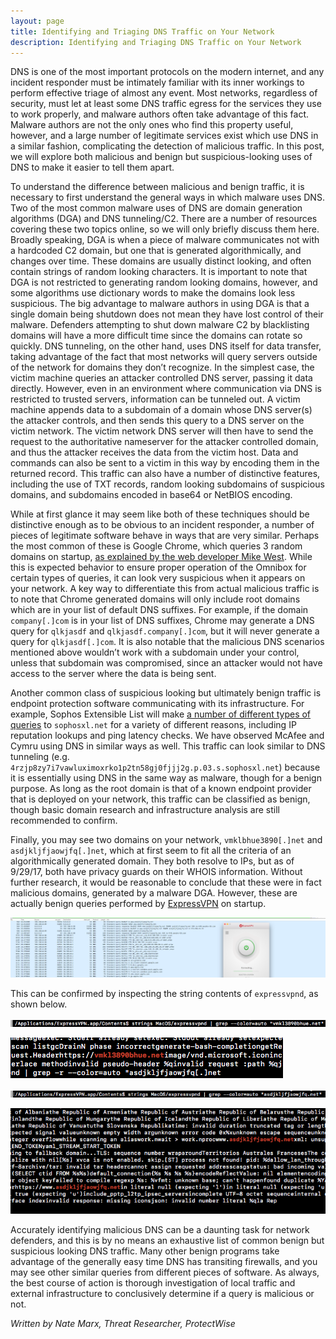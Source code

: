```yaml
---
layout: page
title: Identifying and Triaging DNS Traffic on Your Network
description: Identifying and Triaging DNS Traffic on Your Network
---
```



DNS is one of the most important protocols on the modern internet, and any incident responder must be intimately familiar with its inner workings to perform effective triage of almost any event. Most networks, regardless of security, must let at least some DNS traffic egress for the services they use to work properly, and malware authors often take advantage of this fact. Malware authors are not the only ones who find this property useful, however, and a large number of legitimate services exist which use DNS in a similar fashion, complicating the detection of malicious traffic. In this post, we will explore both malicious and benign but suspicious-looking uses of DNS to make it easier to tell them apart. 

To understand the difference between malicious and benign traffic, it is necessary to first understand the general ways in which malware uses DNS. Two of the most common malware uses of DNS are domain generation algorithms (DGA) and DNS tunneling/C2. There are a number of resources covering these two topics online, so we will only briefly discuss them here. Broadly speaking, DGA is when a piece of malware communicates not with a hardcoded C2 domain, but one that is generated algorithmically, and changes over time. These domains are usually distinct looking, and often contain strings of random looking characters. It is important to note that DGA is not restricted to generating random looking domains, however, and some algorithms use dictionary words to make the domains look less suspicious. The big advantage to malware authors in using DGA is that a single domain being shutdown does not mean they have lost control of their malware. Defenders attempting to shut down malware C2 by blacklisting domains will have a more difficult time since the domains can rotate so quickly. DNS tunneling, on the other hand, uses DNS itself for data transfer, taking advantage of the fact that most networks will query servers outside of the network for domains they don’t recognize. In the simplest case, the victim machine queries an attacker controlled DNS server, passing it data directly. However, even in an environment where communication via DNS is restricted to trusted servers, information can be tunneled out. A victim machine appends data to a subdomain of a domain whose DNS server(s) the attacker controls, and then sends this query to a DNS server on the victim network. The victim network DNS server will then have to send the request to the authoritative nameserver for the attacker controlled domain, and thus the attacker receives the data from the victim host. Data and commands can also be sent to a victim in this way by encoding them in the returned record. This traffic can also have a number of distinctive features, including the use of TXT records, random looking subdomains of suspicious domains, and subdomains encoded in base64 or NetBIOS encoding. 

While at first glance it may seem like both of these techniques should be distinctive enough as to be obvious to an incident responder, a number of pieces of legitimate software behave in ways that are very similar. Perhaps the most common of these is Google Chrome, which queries 3 random domains on startup, [as explained by the web developer Mike West](https://mikewest.org/2012/02/chrome-connects-to-three-random-domains-at-startup). While this is expected behavior to ensure proper operation of the Omnibox for certain types of queries, it can look very suspicious when it appears on your network. A key way to differentiate this from actual malicious traffic is to note that Chrome generated domains will only include root domains which are in your list of default DNS suffixes. For example, if the domain `company[.]com` is in your list of DNS suffixes, Chrome may generate a DNS query for `qlkjasdf` and `qlkjasdf.company[.]com`, but it will never generate a query for `qlkjasdf[.]com`. It is also notable that the malicious DNS scenarios mentioned above wouldn’t work with a subdomain under your control, unless that subdomain was compromised, since an attacker would not have access to the server where the data is being sent. 

Another common class of suspicious looking but ultimately benign traffic is endpoint protection software communicating with its infrastructure. For example, Sophos Extensible List will make [a number of different types of queries](https://community.sophos.com/kb/en-us/117936) to `sophosxl.net` for a variety of different reasons, including IP reputation lookups and ping latency checks. We have observed McAfee and Cymru using DNS in similar ways as well. This traffic can look similar to DNS tunneling (e.g. `4rzjp8zy7i7vawluximoxrko1p2tn58gj0fjjj2g.p.03.s.sophosxl.net`) because it is essentially using DNS in the same way as malware, though for a benign purpose. As long as the root domain is that of a known endpoint provider that is deployed on your network, this traffic can be classified as benign, though basic domain research and infrastructure analysis are still recommended to confirm. 

Finally, you may see two domains on your network, `vmklbhue3890[.]net` and `asdjkljfjaowjfq[.]net`, which at first seem to fit all the criteria of an algorithmically generated domain. They both resolve to IPs, but as of 9/29/17, both have privacy guards on their WHOIS information. Without further research, it would be reasonable to conclude that these were in fact malicious domains, generated by a malware DGA. However, these are actually benign queries performed by [ExpressVPN](https://www.expressvpn.com/) on startup. 

![dns_image_1](images/dns_image_1.png)

This can be confirmed by inspecting the string contents of `expressvpnd`, as shown below.

![dns_image_2](images/dns_image_2.png)

![dns_image_3](images/dns_image_3.png)

![dns_image_4](images/dns_image_4.png)

![dns_image_5](images/dns_image_5.png)

Accurately identifying malicious DNS can be a daunting task for network defenders, and this is by no means an exhaustive list of common benign but suspicious looking DNS traffic. Many other benign programs take advantage of the generally easy time DNS has transiting firewalls, and you may see other similar queries from different pieces of software. As always, the best course of action is thorough investigation of local traffic and external infrastructure to conclusively determine if a query is malicious or not.

*Written by Nate Marx, Threat Researcher, ProtectWise*
